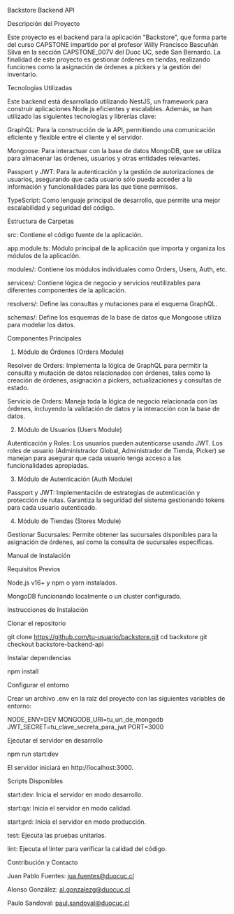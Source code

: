 Backstore Backend API

Descripción del Proyecto

Este proyecto es el backend para la aplicación "Backstore", que forma parte del curso CAPSTONE impartido por el profesor Willy Francisco Bascuñán Silva en la sección CAPSTONE_007V del Duoc UC, sede San Bernardo. La finalidad de este proyecto es gestionar órdenes en tiendas, realizando funciones como la asignación de órdenes a pickers y la gestión del inventario.

Tecnologías Utilizadas

Este backend está desarrollado utilizando NestJS, un framework para construir aplicaciones Node.js eficientes y escalables. Además, se han utilizado las siguientes tecnologías y librerías clave:

GraphQL: Para la construcción de la API, permitiendo una comunicación eficiente y flexible entre el cliente y el servidor.

Mongoose: Para interactuar con la base de datos MongoDB, que se utiliza para almacenar las órdenes, usuarios y otras entidades relevantes.

Passport y JWT: Para la autenticación y la gestión de autorizaciones de usuarios, asegurando que cada usuario sólo pueda acceder a la información y funcionalidades para las que tiene permisos.

TypeScript: Como lenguaje principal de desarrollo, que permite una mejor escalabilidad y seguridad del código.

Estructura de Carpetas

src: Contiene el código fuente de la aplicación.

app.module.ts: Módulo principal de la aplicación que importa y organiza los módulos de la aplicación.

modules/: Contiene los módulos individuales como Orders, Users, Auth, etc.

services/: Contiene lógica de negocio y servicios reutilizables para diferentes componentes de la aplicación.

resolvers/: Define las consultas y mutaciones para el esquema GraphQL.

schemas/: Define los esquemas de la base de datos que Mongoose utiliza para modelar los datos.

Componentes Principales

1. Módulo de Órdenes (Orders Module)

Resolver de Orders: Implementa la lógica de GraphQL para permitir la consulta y mutación de datos relacionados con órdenes, tales como la creación de órdenes, asignación a pickers, actualizaciones y consultas de estado.

Servicio de Orders: Maneja toda la lógica de negocio relacionada con las órdenes, incluyendo la validación de datos y la interacción con la base de datos.

2. Módulo de Usuarios (Users Module)

Autenticación y Roles: Los usuarios pueden autenticarse usando JWT. Los roles de usuario (Administrador Global, Administrador de Tienda, Picker) se manejan para asegurar que cada usuario tenga acceso a las funcionalidades apropiadas.

3. Módulo de Autenticación (Auth Module)

Passport y JWT: Implementación de estrategias de autenticación y protección de rutas. Garantiza la seguridad del sistema gestionando tokens para cada usuario autenticado.

4. Módulo de Tiendas (Stores Module)

Gestionar Sucursales: Permite obtener las sucursales disponibles para la asignación de órdenes, así como la consulta de sucursales específicas.

Manual de Instalación

Requisitos Previos

Node.js v16+ y npm o yarn instalados.

MongoDB funcionando localmente o un cluster configurado.

Instrucciones de Instalación

Clonar el repositorio

git clone https://github.com/tu-usuario/backstore.git
cd backstore
git checkout backstore-backend-api

Instalar dependencias

npm install

Configurar el entorno

Crear un archivo .env en la raíz del proyecto con las siguientes variables de entorno:

NODE_ENV=DEV
MONGODB_URI=tu_uri_de_mongodb
JWT_SECRET=tu_clave_secreta_para_jwt
PORT=3000

Ejecutar el servidor en desarrollo

npm run start:dev

El servidor iniciará en http://localhost:3000.

Scripts Disponibles

start:dev: Inicia el servidor en modo desarrollo.

start:qa: Inicia el servidor en modo calidad.

start:prd: Inicia el servidor en modo producción.

test: Ejecuta las pruebas unitarias.

lint: Ejecuta el linter para verificar la calidad del código.


Contribución y Contacto

Juan Pablo Fuentes: jua.fuentes@duocuc.cl

Alonso González: al.gonzalezg@duocuc.cl

Paulo Sandoval: paul.sandoval@duocuc.cl